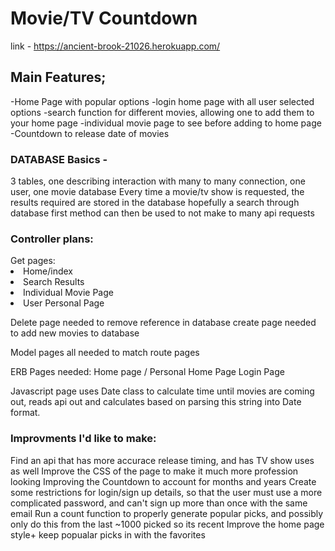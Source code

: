 <h1> Movie/TV Countdown </h1>

link - https://ancient-brook-21026.herokuapp.com/

 
<h2> Main Features; </h2>

-Home Page with popular options
-login home page with all user selected options
-search function for different movies, allowing one to add them to your home page
-individual movie page to see before adding to home page
-Countdown to release date of movies

<h3> DATABASE Basics - </h3>
3 tables, one describing interaction with many to many connection, one user, one movie database
Every time a movie/tv show is requested, the results required are stored in the database
hopefully a search through database first method can then be used to not make to many api requests


<h3> Controller plans: </h3>
	Get pages:
	<li> Home/index </li>
	<li> Search Results </li>
	<li> Individual Movie Page </li>
	<li> User Personal Page </li>

Delete page needed to remove reference in database
create page needed to add new movies to database

Model pages all needed to match route pages

ERB Pages needed:
Home page /
Personal Home Page
Login Page

Javascript page uses Date class to calculate time until movies are coming out, reads api out and calculates based on parsing this string into Date format.

<h3> Improvments I'd like to make: </h3>
	Find an api that has more accurace release timing, and has TV show uses as well
	Improve the CSS of the page to make it much more profession looking
	Improving the Countdown to account for months and years
	Create some restrictions for login/sign up details, so that the user must use a more complicated password, and can't sign up more than once with 	 the same email
	Run a count function to properly generate popular picks, and possibly only do this from the last ~1000 picked so its recent
	Improve the home page style+ keep popualar picks in with the favorites
	
	
	
	
	
	
	
